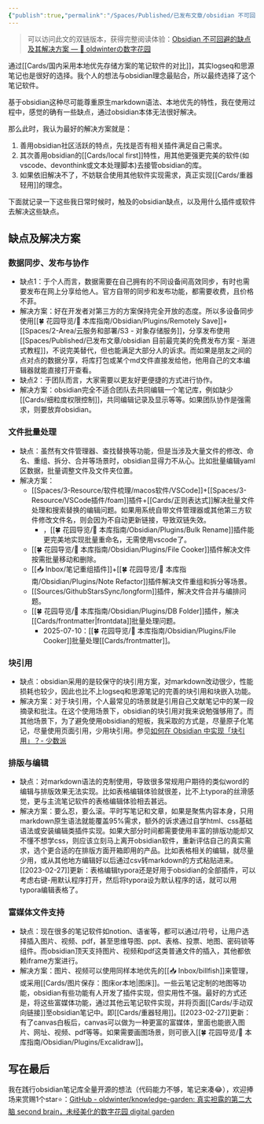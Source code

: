 ```yaml
---
{"publish":true,"permalink":"/Spaces/Published/已发布文章/obsidian 不可回避的缺点及其解决方案.md","title":"obsidian 不可回避的缺点及其解决方案","created":"2022-08-01 00:00:00+00:00","modified":"2023-03-14 00:00:00+00:00","published":"2025-07-10T22:36:54.180+08:00","tags":["文章/已完成"],"cssclasses":""}
---
```


>可以访问此文的双链版本，获得完整阅读体验：[Obsidian 不可回避的缺点及其解决方案 — 🌱 oldwinterの数字花园](https://notes.oldwinter.top/obsidian-%E4%B8%8D%E5%8F%AF%E5%9B%9E%E9%81%BF%E7%9A%84%E7%BC%BA%E7%82%B9%E5%8F%8A%E5%85%B6%E8%A7%A3%E5%86%B3%E6%96%B9%E6%A1%88)

通过[[Cards/国内采用本地优先存储方案的笔记软件的对比]]，其实logseq和思源笔记也是很好的选择。我个人的想法与obsidian理念最贴合，所以最终选择了这个笔记软件。

基于obsidian这种尽可能尊重原生markdown语法、本地优先的特性，我在使用过程中，感觉的确有一些缺点，通过obsidian本体无法很好解决。

那么此时，我认为最好的解决方案就是：

1. 善用obsidian社区活跃的特点，先找是否有相关插件满足自己需求。
2. 其次善用obsidian的[[Cards/local first]]特性，用其他更强更完美的软件(如vscode、devonthink或文本处理脚本)去接管obsidian的库。
3. 如果依旧解决不了，不妨联合使用其他软件实现需求，真正实现[[Cards/重器轻用]]的理念。

下面就记录一下这些我日常时候时，触及的obsidian缺点，以及用什么插件或软件去解决这些缺点。

## 缺点及解决方案

### 数据同步、发布与协作

- 缺点1：于个人而言，数据需要在自己拥有的不同设备间高效同步，有时也需要发布在网上分享给他人。官方自带的同步和发布功能，都需要收费，且价格不菲。
- 解决方案：好在开发者对第三方的方案保持完全开放的态度。所以多设备同步使用[[🍀 花园导览/🧰 本库指南/Obsidian/Plugins/Remotely Save]]+[[Spaces/2-Area/云服务和部署/S3 - 对象存储服务]]，分享发布使用[[Spaces/Published/已发布文章/obsidian 目前最完美的免费发布方案 - 渐进式教程]]，不说完美替代，但也能满足大部分人的诉求。而如果是朋友之间的点对点的数据分享，将库打包或某个md文件直接发给他，他用自己的文本编辑器就能直接打开查看。
- 缺点2：于团队而言，大家需要以更友好更便捷的方式进行协作。
- 解决方案：obsidian完全不适合团队去共同编辑一个笔记库，例如缺少[[Cards/细粒度权限控制]]，共同编辑记录及显示等等。如果团队协作是强需求，则要放弃obsidian。

### 文件批量处理

- 缺点：虽然有文件管理器、查找替换等功能，但是当涉及大量文件的修改、命名、重组、拆分、合并等场景时，obsidian显得力不从心。比如批量编辑yaml区数据，批量调整文件及文件夹位置。
- 解决方案：
	- [[Spaces/3-Resource/软件梳理/macos软件/VSCode]]+[[Spaces/3-Resource/VSCode插件/foam]]插件+[[Cards/正则表达式]]解决批量文件处理和搜索替换的编辑问题。如果用系统自带文件管理器或其他第三方软件修改文件名，则会因为不自动更新链接，导致双链失效。
		- ，[[🍀 花园导览/🧰 本库指南/Obsidian/Plugins/Bulk Rename]]插件能更完美地实现批量重命名，无需使用vscode了。
	- [[🍀 花园导览/🧰 本库指南/Obsidian/Plugins/File Cooker]]插件解决文件按需批量移动和删除。
	- [[📥 Inbox/笔记重组插件]]+[[🍀 花园导览/🧰 本库指南/Obsidian/Plugins/Note Refactor]]插件解决文件重组和拆分等场景。
	- [[Sources/GithubStarsSync/longform]]插件，解决文件合并与编排问题。
	- [[🍀 花园导览/🧰 本库指南/Obsidian/Plugins/DB Folder]]插件，解决[[Cards/frontmatter\|frontdata]]批量处理问题。
		- 2025-07-10：[[🍀 花园导览/🧰 本库指南/Obsidian/Plugins/File Cooker]]批量处理[[Cards/frontmatter]]。

### 块引用

- 缺点：obsidian采用的是较保守的块引用方案，对markdown改动很少，性能损耗也较少，因此也比不上logseq和思源笔记的完善的块引用和块嵌入功能。
- 解决方案：对于块引用，个人最常见的场景就是引用自己文献笔记中的某一段摘录和批注。在这个使用场景下，obsidian的块引用对我来说勉强够用了。而其他场景下，为了避免使用obsidian的短板，我采取的方式是，尽量原子化笔记，尽量使用页面引用，少用块引用。参见[如何在 Obsidian 中实现「块引用」？- 少数派](https://sspai.com/post/61741)

### 排版与编辑

- 缺点：对markdown语法的克制使用，导致很多常规用户期待的类似word的编辑与排版效果无法实现。比如表格编辑体验就很差，比不上typora的丝滑感觉，更与主流笔记软件的表格编辑体验相去甚远。
- 解决方案：要么忍，要么滚。平时写笔记和文章，如果是聚焦内容本身，只用markdown原生语法就能覆盖95%需求，额外的诉求通过自学html、css基础语法或安装编辑类插件实现。如果大部分时间都需要使用丰富的排版功能却又不懂不想学css，则应该立刻马上离开obsidian软件，重新评估自己的真实需求，选个更合适的在排版方面开箱即用的产品。比如表格相关的编辑，就尽量少用，或从其他地方编辑好以后通过csv转markdown的方式粘贴进来。[[2023-02-27]]更新：表格编辑typora还是好用于obsidian的全部插件，可以考虑右键-用默认程序打开，然后将typora设为默认程序的话，就可以用typora编辑表格了。

### 富媒体文件支持

- 缺点：现在很多的笔记软件如notion、语雀等，都可以通过/符号，让用户选择插入图片、视频、pdf，甚至思维导图、ppt、表格、投票、地图、密码锁等组件。而obsidian顶天支持图片、视频和pdf这类普通文件的插入，其他都依赖iframe方案进行。
- 解决方案：图片、视频可以使用同样本地优先的[[📥 Inbox/billfish]]来管理，或采用[[Cards/图片保存：图床or本地\|图床]]。一些云笔记定制的地图等功能，obsidian有些功能有人开发了插件实现，但实用性不强。最好的方式还是，将这些富媒体功能，通过其他云笔记软件实现，并将页面[[Cards/手动双向链接]]至obsidian笔记中。即[[Cards/重器轻用]]。[[2023-02-27]]更新：有了canvas白板后，canvas可以做为一种更富的富媒体，里面也能嵌入图片、网址、视频、pdf等等。如果需要画图场景，则可嵌入[[🍀 花园导览/🧰 本库指南/Obsidian/Plugins/Excalidraw]]。

## 写在最后

我在践行obsidian笔记库全量开源的想法（代码能力不够，笔记来凑😂），欢迎捧场来赏赐1个star⭐️：[GitHub - oldwinter/knowledge-garden: 真实袒露的第二大脑 second brain，未经美化的数字花园 digital garden](https://github.com/oldwinter/knowledge-garden)